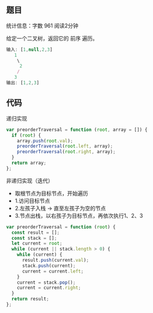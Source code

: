 ## 题目

统计信息：字数 961  阅读2分钟


给定一个二叉树，返回它的 前序 遍历。

```js
输入: [1,null,2,3]  
   1
    \
     2
    /
   3 
输出: [1,2,3]
```

## 代码

递归实现

```js
var preorderTraversal = function (root, array = []) {
  if (root) {
    array.push(root.val);
    preorderTraversal(root.left, array);
    preorderTraversal(root.right, array);
  }
  return array;
};
```

非递归实现（迭代）

- 取根节点为目标节点，开始遍历
- 1.访问目标节点
- 2.左孩子入栈 -> 直至左孩子为空的节点
- 3.节点出栈，以右孩子为目标节点，再依次执行1、2、3

```js
var preorderTraversal = function (root) {
  const result = [];
  const stack = [];
  let current = root;
  while (current || stack.length > 0) {
    while (current) {
      result.push(current.val);
      stack.push(current);
      current = current.left;
    }
    current = stack.pop();
    current = current.right;
  }
  return result;
};
```

